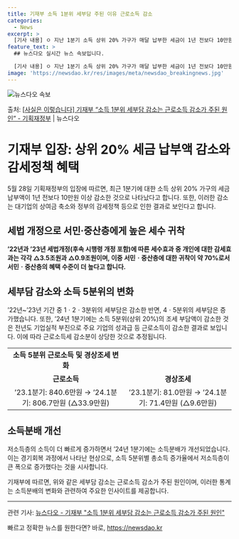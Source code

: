 ```yaml
---
title: 기재부 소득 1분위 세부담 주된 이유 근로소득 감소
categories:
  - News
excerpt: >
  [기사 내용] ㅇ 지난 1분기 소득 상위 20% 가구가 매달 납부한 세금이 1년 전보다 10만원 넘게 줄어든…
feature_text: >
  ## 뉴스다오 실시간 뉴스 속보입니다.

  [기사 내용] ㅇ 지난 1분기 소득 상위 20% 가구가 매달 납부한 세금이 1년 전보다 10만원 넘게 줄어든…
image: 'https://newsdao.kr/res/images/meta/newsdao_breakingnews.jpg'
---
```


![뉴스다오 속보](https://newsdao.kr/res/images/meta/newsdao_breakingnews.jpg)

<p>출처: <a href="https://newsdao.kr/3932" rel="dofollow">[사실은 이렇습니다] 기재부 “소득 1분위 세부담 감소는 근로소득 감소가 주된 원인” - 기획재정부</a> | 뉴스다오</p>

<h1>기재부 입장: 상위 20% 세금 납부액 감소와 감세정책 혜택</h1>

<p data-ke-size="size16">5월 28일 기획재정부의 입장에 따르면, 최근 1분기에 대한 소득 상위 20% 가구의 세금 납부액이 1년 전보다 10만원 이상 감소한 것으로 나타났다고 합니다. 또한, 이러한 감소는 대기업의 상여금 축소와 정부의 감세정책 등으로 인한 결과로 보인다고 합니다.</p>

<h2><b>세법 개정으로 서민·중산층에게 높은 세수 귀착</b></h2>
<p><b>’22년과 ’23년 세법개정(후속 시행령 개정 포함)에 따른 세수효과 중 개인에 대한 감세효과는 각각 △3.5조원과 △0.9조원이며, 이중 서민ㆍ중산층에 대한 귀착이 약 70%로서 서민ㆍ중산층의 혜택 수준이 더 높다고 합니다.</b></p>

<h2><b>세부담 감소와 소득 5분위의 변화</b></h2>
<p>’22년~’23년 기간 중 1ㆍ2ㆍ3분위의 세부담은 감소한 반면, 4ㆍ5분위의 세부담은 증가했습니다. 또한, ’24년 1분기에는 소득 5분위(상위 20%)의 조세 부담액이 감소한 것은 전년도 기업실적 부진으로 주요 기업의 성과급 등 근로소득이 감소한 결과로 보입니다. 이에 따라 근로소득세 감소분이 상당한 것으로 추정됩니다.</p>

<table>
  <tr>
    <td style="text-align: center; height: 17px;"><b>소득 5분위 근로소득 및 경상조세 변화</b></td>
  </tr>
  <tr>
    <td style="text-align: center; height: 17px;"><b>근로소득</b></td>
    <td style="text-align: center; height: 17px;"><b>경상조세</b></td>
  </tr>
  <tr>
    <td style="text-align: center; height: 17px;">’23.1분기: 840.6만원 → ’24.1분기: 806.7만원 (△33.9만원)</td>
    <td style="text-align: center; height: 17px;">’23.1분기: 81.0만원 → ’24.1분기: 71.4만원 (△9.6만원)</td>
  </tr>
</table>

<h2><b>소득분배 개선</b></h2>
<p>저소득층의 소득이 더 빠르게 증가하면서 ’24년 1분기에는 소득분배가 개선되었습니다. 이는 경기회복 과정에서 나타난 현상으로, 소득 5분위별 총소득 증가율에서 저소득층이 큰 폭으로 증가했다는 것을 시사합니다.</p>

<p data-ke-size="size16">기재부에 따르면, 위와 같은 세부담 감소는 근로소득 감소가 주된 원인이며, 이러한 통계는 소득분배의 변화와 관련하여 주요한 인사이트를 제공합니다.</p>

<hr>

<p data-ke-size="size16">관련 기사: <a href="https://newsdao.kr/3932">뉴스다오 - 기재부 "소득 1분위 세부담 감소는 근로소득 감소가 주된 원인"</a></p> 

빠르고 정확한 뉴스를 원한다면? 바로, <a href="https://newsdao.kr" rel="dofollow">https://newsdao.kr</a>


